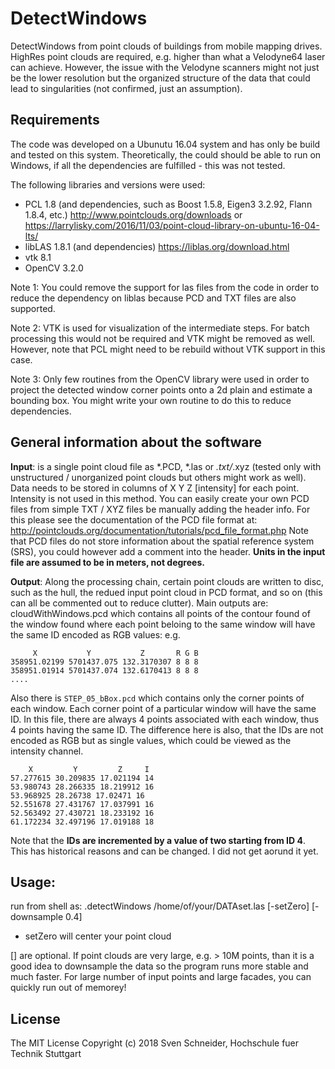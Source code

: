 # DetectWindows
DetectWindows from point clouds of buildings from mobile mapping drives. HighRes point clouds are required, e.g. higher than what a Velodyne64 laser can achieve. However, the issue with the Velodyne scanners might not just be the lower resolution but the organized structure of the data that could lead to singularities (not confirmed, just an assumption).

## Requirements
The code was developed on a Ubunutu 16.04 system and has only be build and tested on this system. Theoretically, the could should be able to run on Windows, if all the dependencies are fulfilled - this was not tested.

The following libraries and versions were used:

* PCL 1.8 (and dependencies, such as Boost 1.5.8, Eigen3 3.2.92, Flann 1.8.4, etc.) http://www.pointclouds.org/downloads or https://larrylisky.com/2016/11/03/point-cloud-library-on-ubuntu-16-04-lts/
* libLAS 1.8.1 (and dependencies) https://liblas.org/download.html
* vtk 8.1 
* OpenCV 3.2.0

Note 1: You could remove the support for las files from the code in order to reduce the dependency on liblas because PCD and TXT files are also supported.

Note 2: VTK is used for visualization of the intermediate steps. For batch processing this would not be required and VTK might be removed as well. However, note that PCL might need to be rebuild without VTK support in this case.

Note 3: Only few routines from the OpenCV library were used in order to project the detected window corner points onto a 2d plain and estimate a bounding box. You might write your own routine to do this to reduce dependencies. 

## General information about the software

**Input**: is a single point cloud file as *.PCD, *.las or *.txt/*.xyz (tested only with unstructured / unorganized point clouds but others might work as well).
Data needs to be stored in columns of X Y Z [intensity] for each point. Intensity is not used in this method.
You can easily create your own PCD files from simple TXT / XYZ files be manually adding the header info. For this please see the documentation of the PCD file format at: http://pointclouds.org/documentation/tutorials/pcd_file_format.php
Note that PCD files do not store information about the spatial reference system (SRS), you could however add a comment into the header.
**Units in the input file are assumed to be in meters, not degrees.**

**Output**: Along the processing chain, certain point clouds are written to disc, such as the hull, the redued input point cloud in PCD format, and so on (this can all be commented out to reduce clutter).
Main outputs are: cloudWithWindows.pcd which contains all points of the contour found of the window found where each point beloing to the same window will have the same ID encoded as RGB values: e.g.
```
     X           Y           Z       R G B
358951.02199 5701437.075 132.3170307 8 8 8
358951.01914 5701437.074 132.6170413 8 8 8
....
```
Also there is `STEP_05_bBox.pcd` which contains only the corner points of each window. Each corner point of a particular window will have the same ID. In this file, there are always 4 points associated with each window, thus 4 points having the same ID. The difference here is also, that the IDs are not encoded as RGB but as single values, which could be viewed as the intensity channel. 

```
    X         Y         Z     I
57.277615 30.209835 17.021194 14
53.980743 28.266335 18.219912 16
53.968925 28.26738 17.02471 16
52.551678 27.431767 17.037991 16
52.563492 27.430721 18.233192 16
61.172234 32.497196 17.019188 18

```
Note that the **IDs are incremented by a value of two starting from ID 4**. This has historical reasons and can be changed. I did not get aorund it yet.

## Usage:
run from shell as: .detectWindows /home/of/your/DATAset.las [-setZero] [-downsample 0.4]
- setZero will center your point cloud

[] are optional. If point clouds are very large, e.g. > 10M points, than it is a good idea to downsample the data so the program runs more stable and much faster. For large number of input points and large facades, you can quickly run out of memorey!





## License
The MIT License
Copyright (c) 2018 Sven Schneider, Hochschule fuer Technik Stuttgart





